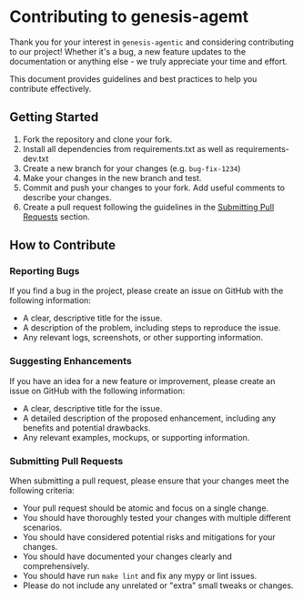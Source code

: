 # Contributing to genesis-agemt

Thank you for your interest in `genesis-agentic` and considering contributing to our project! 
Whether it's a bug, a new feature updates to the documentation or anything else - we truly appreciate your time and effort.

This document provides guidelines and best practices to help you contribute effectively.

## Getting Started

1. Fork the repository and clone your fork.
2. Install all dependencies from requirements.txt as well as requirements-dev.txt
3. Create a new branch for your changes (e.g. `bug-fix-1234`)
4. Make your changes in the new branch and test.
5. Commit and push your changes to your fork. Add useful comments to describe your changes.
6. Create a pull request following the guidelines in the [Submitting Pull Requests](#submitting-pull-requests) section.

## How to Contribute

### Reporting Bugs

If you find a bug in the project, please create an issue on GitHub with the following information:

- A clear, descriptive title for the issue.
- A description of the problem, including steps to reproduce the issue.
- Any relevant logs, screenshots, or other supporting information.

### Suggesting Enhancements

If you have an idea for a new feature or improvement, please create an issue on GitHub with the following information:

- A clear, descriptive title for the issue.
- A detailed description of the proposed enhancement, including any benefits and potential drawbacks.
- Any relevant examples, mockups, or supporting information.

### Submitting Pull Requests

When submitting a pull request, please ensure that your changes meet the following criteria:

- Your pull request should be atomic and focus on a single change.
- You should have thoroughly tested your changes with multiple different scenarios.
- You should have considered potential risks and mitigations for your changes.
- You should have documented your changes clearly and comprehensively.
- You should have run `make lint` and fix any mypy or lint issues.
- Please do not include any unrelated or "extra" small tweaks or changes.

